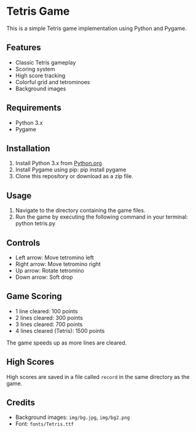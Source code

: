 # Tetris Game

This is a simple Tetris game implementation using Python and Pygame.

## Features

- Classic Tetris gameplay
- Scoring system
- High score tracking
- Colorful grid and tetrominoes
- Background images

## Requirements

- Python 3.x
- Pygame

## Installation

1. Install Python 3.x from [Python.org](https://www.python.org/downloads/)
2. Install Pygame using pip:
pip install pygame
3. Clone this repository or download as a zip file.

## Usage

1. Navigate to the directory containing the game files.
2. Run the game by executing the following command in your terminal:
python tetris.py


## Controls

- Left arrow: Move tetromino left
- Right arrow: Move tetromino right
- Up arrow: Rotate tetromino
- Down arrow: Soft drop

## Game Scoring

- 1 line cleared: 100 points
- 2 lines cleared: 300 points
- 3 lines cleared: 700 points
- 4 lines cleared (Tetris): 1500 points

The game speeds up as more lines are cleared.

## High Scores

High scores are saved in a file called `record` in the same directory as the game.

## Credits

- Background images: `img/bg.jpg`, `img/bg2.png`
- Font: `fonts/Tetris.ttf`

